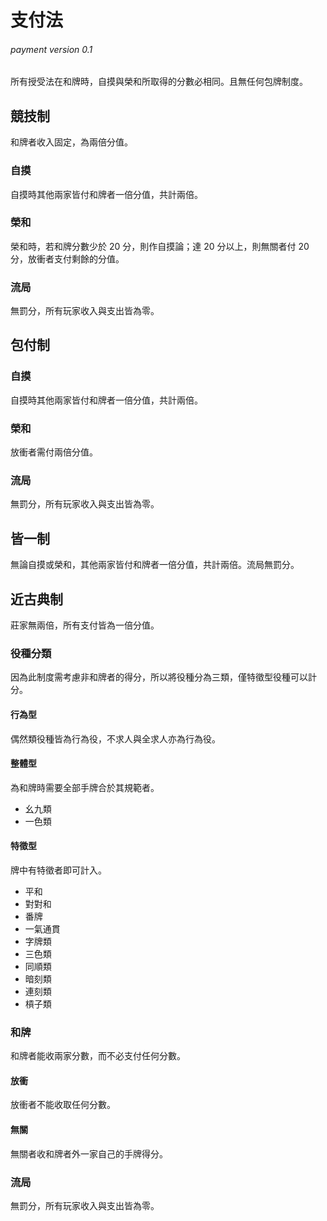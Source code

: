 # 支付法 #
###### payment version 0.1

所有授受法在和牌時，自摸與榮和所取得的分數必相同。且無任何包牌制度。

## 競技制 ##

和牌者收入固定，為兩倍分值。

### 自摸 ###

自摸時其他兩家皆付和牌者一倍分值，共計兩倍。

### 榮和 ###

榮和時，若和牌分數少於 20 分，則作自摸論；達 20 分以上，則無關者付 20 分，放衝者支付剩餘的分值。

### 流局 ###

無罰分，所有玩家收入與支出皆為零。

## 包付制 ##

### 自摸 ###

自摸時其他兩家皆付和牌者一倍分值，共計兩倍。

### 榮和 ###

放衝者需付兩倍分值。

### 流局 ###

無罰分，所有玩家收入與支出皆為零。

## 皆一制 ##

無論自摸或榮和，其他兩家皆付和牌者一倍分值，共計兩倍。流局無罰分。

## 近古典制 ##

莊家無兩倍，所有支付皆為一倍分值。

### 役種分類 ###

因為此制度需考慮非和牌者的得分，所以將役種分為三類，僅特徵型役種可以計分。

#### 行為型 ####

偶然類役種皆為行為役，不求人與全求人亦為行為役。

#### 整體型 ####

為和牌時需要全部手牌合於其規範者。

- 幺九類
- 一色類

#### 特徵型 ####

牌中有特徵者即可計入。

- 平和
- 對對和
- 番牌
- 一氣通貫
- 字牌類
- 三色類
- 同順類
- 暗刻類
- 連刻類
- 槓子類

### 和牌 ###

和牌者能收兩家分數，而不必支付任何分數。

#### 放衝 ####

放衝者不能收取任何分數。

#### 無關 ####

無關者收和牌者外一家自己的手牌得分。

### 流局 ###

無罰分，所有玩家收入與支出皆為零。
